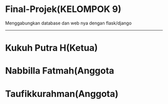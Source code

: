 # Final-Projek(KELOMPOK 9)
Menggabungkan database dan web nya dengan flask/django
<hr>
<h1> Kukuh Putra H(Ketua) </h1>
<h1>Nabbilla Fatmah(Anggota </h1>
<h1>Taufikkurahman(Anggota) </h1>
